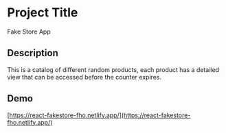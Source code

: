 # Project Title

Fake Store App

## Description

This is a catalog of different random products, each product has a detailed view that can be accessed before the counter expires.

## Demo

[https://react-fakestore-fho.netlify.app/](https://react-fakestore-fho.netlify.app/)